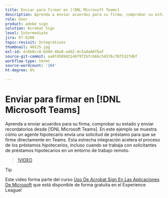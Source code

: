 ```yaml
---
title: Enviar para firmar en [!DNL Microsoft Teams]
description: Aprenda a enviar acuerdos para su firma, comprobar su estado y enviar recordatorios desde [!DNL Microsoft Teams]
role: User
product: adobe sign
solution: Acrobat Sign
level: Intermediate
jira: KT-6208
topic-revisit: Integrations
thumbnail: 40125.jpg
exl-id: dc6b8cc8-6d9d-46a0-add2-dc5ada06fbaf
source-git-commit: aa8fd589d214879f2bfcb6bc54576c707532fd6f
workflow-type: tm+mt
source-wordcount: '104'
ht-degree: 0%

---
```


# Enviar para firmar en [!DNL Microsoft Teams]

Aprenda a enviar acuerdos para su firma, comprobar su estado y enviar recordatorios desde [!DNL Microsoft Teams]. En este ejemplo se muestra cómo un agente hipotecario envía una solicitud de préstamo para que se firme directamente en Teams. Esta estrecha integración acelera el proceso de los préstamos hipotecarios, incluso cuando se trabaja con solicitantes de préstamos hipotecarios en un entorno de trabajo remoto.

>[!VIDEO](https://video.tv.adobe.com/v/346545?quality=12&learn=on&hidetitle=true)

>[!TIP]
>
>Este vídeo forma parte del curso [Uso De Acrobat Sign En Las Aplicaciones De Microsoft](https://experienceleague.adobe.com/?recommended=Sign-U-1-2020.2) que está disponible de forma gratuita en el Experience League!
